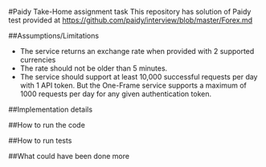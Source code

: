 #Paidy Take-Home assignment task
This repository has solution of Paidy test provided at https://github.com/paidy/interview/blob/master/Forex.md

##Assumptions/Limitations
- The service returns an exchange rate when provided with 2 supported currencies
- The rate should not be older than 5 minutes. 
- The service should support at least 10,000 successful requests per day with 1 API token. But the One-Frame service supports a maximum of 1000 requests per day for any given authentication token.


##Implementation details




##How to run the code


##How to run tests


##What could have been done more


